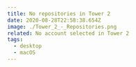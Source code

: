 ```yaml
---
title: No repositories in Tower 2
date: 2020-08-28T22:58:38.654Z
image: ./Tower_2_-_Repositories.png
related: No account selected in Tower 2
tags:
  - desktop
  - macOS
---
```

